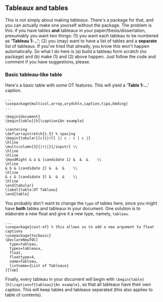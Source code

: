 ## Tableaux and tables

This is not simply about making *tableaux*. There's a package for that, and you can actually make one yourself without the package. The problem is this: if you have tables **and** tableaux in your paper/thesis/dissertation, presumably you want two things: (1) you want each tableau to be numbered as **'Tableau 1:...'**; (2) you (may) want to have a list of tables and a **separate** list of tableaux. If you've tried that already, you know this won't happen automatically. So what I do here is (a) build a tableau form scratch (no package) and (b) make (1) and (2) above happen. Just follow the code and comment if you have suggestions, please.

### Basic tableau-like table

Here's a basic table with some OT features. This will yield a '**Table 1:...**' caption.

```{latex}
...
\usepackage{multicol,array,arydshln,caption,tipa,bbding}
...

\begin{document}
\begin{table}[h]\caption{An example}

\centering
\def\arraystretch{1.5} % spacing 
\begin{tabular}[c]{|rll || c : c | c |} 
\hline 
\multicolumn{3}{|r||}{/input/} \\ 
\hline 
\hline
\HandRight & a & [candidate 1] &  &  &    \\ 
\hline
& b & [candidate 2] &  &  &    \\
\hline
& c & [candidate 3] &  &  &    \\
\hline
\end{tabular}
\label{table:OT Tableau} 
\end{table}
```

You probably don't want to change the ```type``` of tables here, since you might have **both** tables and tableaux in your document. One solution is to elaborate a new float and give it a new type, namely, ```tableau```.

```{latex}
...
\usepackage{cast-of} % this allows us to add a new argument to float captions
\usepackage{tocbasic}
\DeclareNewTOC[
  type=tableau,
  types=tableaux,
  float,
  floattype=4,
  name=Tableau,
  listname={List of Tableaux}
]{lop}
```

Finally, every tableau in your document will begin with ```\begin{table}[h]\captionof{tableau}{An example}```, so that all tableaux have their own caption. This will keep tables and tableaux separated (this also applies to table of contents). 

 
